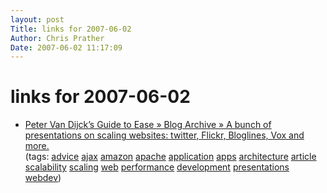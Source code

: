 ```yaml
---
layout: post
Title: links for 2007-06-02  
Author: Chris Prather
Date: 2007-06-02 11:17:09
---
```


# links for 2007-06-02
<ul class="delicious">
	<li>
		<div class="delicious-link"><a href="http://poorbuthappy.com/ease/archives/2007/04/29/3616/the-top-10-presentation-on-scaling-websites-twitter-flickr-bloglines-vox-and-more">Peter Van Dijck’s Guide to Ease » Blog Archive » A bunch of presentations on scaling websites: twitter, Flickr, Bloglines, Vox and more.</a></div>
		<div class="delicious-tags">(tags: <a href="http://del.icio.us/perigrin/advice">advice</a> <a href="http://del.icio.us/perigrin/ajax">ajax</a> <a href="http://del.icio.us/perigrin/amazon">amazon</a> <a href="http://del.icio.us/perigrin/apache">apache</a> <a href="http://del.icio.us/perigrin/application">application</a> <a href="http://del.icio.us/perigrin/apps">apps</a> <a href="http://del.icio.us/perigrin/architecture">architecture</a> <a href="http://del.icio.us/perigrin/article">article</a> <a href="http://del.icio.us/perigrin/scalability">scalability</a> <a href="http://del.icio.us/perigrin/scaling">scaling</a> <a href="http://del.icio.us/perigrin/web">web</a> <a href="http://del.icio.us/perigrin/performance">performance</a> <a href="http://del.icio.us/perigrin/development">development</a> <a href="http://del.icio.us/perigrin/presentations">presentations</a> <a href="http://del.icio.us/perigrin/webdev">webdev</a>)</div>
	</li>
</ul>

